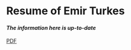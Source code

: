 <!---
Copyright 2018-2020 Emir Turkes

Licensed under the Apache License, Version 2.0 (the "License");
you may not use this file except in compliance with the License.
You may obtain a copy of the License at

    http://www.apache.org/licenses/LICENSE-2.0

Unless required by applicable law or agreed to in writing, software
distributed under the License is distributed on an "AS IS" BASIS,
WITHOUT WARRANTIES OR CONDITIONS OF ANY KIND, either express or implied.
See the License for the specific language governing permissions and
limitations under the License.
-->

# Resume of Emir Turkes
#### *The information here is up-to-date*

[PDF](https://drive.google.com/file/d/19RIsMA-_W3Gbra5sllHMm-5Q5I3aQByW/view?usp=sharing)
